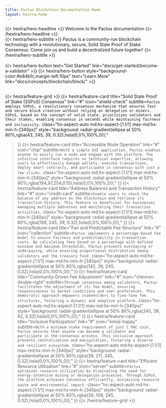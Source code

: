 ```yaml
---
title: Pactus Blockchain Documentation Home
layout: hextra-home
---
```


<div class="hx-mt-6 hx-mb-6">
{{< hextra/hero-headline >}}
  Welcome to the Pactus documentation
{{< /hextra/hero-headline >}}
</div>

<div class="hx-mb-12">
{{< hextra/hero-subtitle >}}
  Pactus is a community-run blockchain technology with a revolutionary, secure, Solid State Proof of Stake Consensus.
  Come join us and build a decentralized future together!
{{< /hextra/hero-subtitle >}}
</div>

</br>
<div>
{{< hextra/hero-button text="Get Started" link="docs/get-started/become-a-validator" >}}
{{< hextra/hero-button style="background-color:#e84b1c;margin-left:10px" text="Learn More"
link="docs/concepts/blockchain/block/" >}}
</div>

<div class="hx-mt-6"></div>

</br>

{{< hextra/feature-grid >}}
  {{< hextra/feature-card
    title="Solid State Proof of Stake (SSPoS) Consensus"
    link="#"
    icon="shield-check"
    subtitle=`Pactus employs SSPoS, a revolutionary consensus mechanism that ensures fast and
    secure block creation without relying on delegation or miners.
    SSPoS, based on the concept of solid state, prioritizes validators and
    their stakes, enabling consensus in seconds while maintaining fairness and inclusivity.`
    class="hx-aspect-auto md:hx-aspect-[1.1/1] max-md:hx-min-h-[340px]"
    style="background: radial-gradient(ellipse at 50% 80%,rgba(43, 245, 39, 0.32),hsla(0,0%,100%,0));"
  >}}
  {{< hextra/feature-card
    title="Accessible Node Operation"
    link="#"
    icon="chip"
    subtitle=`With a simple GUI application, Pactus enables anyone to easily run a node and engage with the platform.
    The intuitive interface requires no technical expertise, allowing users to effortlessly manage wallets,
    execute transactions, deploy smart contracts, and participate in consensus with just a few clicks.`
    class="hx-aspect-auto md:hx-aspect-[1.1/1] max-md:hx-min-h-[340px]"
    style="background: radial-gradient(ellipse at 50% 80%,rgba(194,97,254,0.15),hsla(0,0%,100%,0));"
  >}}
  {{< hextra/feature-card
    title="Address Balances and Transaction History"
    link="#"
    icon="credit-card"
    subtitle=`Enable users to check the balance of any address on the blockchain and retrieve its transaction history.
    This feature is beneficial for businesses managing multiple addresses and monitoring their transaction activities.`
    class="hx-aspect-auto md:hx-aspect-[1.1/1] max-md:hx-min-h-[340px]"
    style="background: radial-gradient(ellipse at 50% 80%,rgba(198, 245, 39, 0.32),hsla(0,0%,100%,0));"
  >}}
  {{< hextra/feature-card
    title="Fair and Predictable Fee Structure"
    link="#"
    icon="collection"
    subtitle=`Pactus implements a percentage-based fee model to ensure fairness and predictability in transaction costs.
    By calculating fees based on a percentage with defined minimum and maximum thresholds,
    Pactus prevents overpaying or underpaying, while ensuring proportional distribution
    among validators and the treasury fund.`
    class="hx-aspect-auto md:hx-aspect-[1.1/1] max-md:hx-min-h-[340px]"
    style="background: radial-gradient(ellipse at 50% 80%,rgba(142, 39, 245, 0.32),hsla(0,0%,100%,0));"
  >}}
  {{< hextra/feature-card
    title="Community-Driven Fee Adjustment"
    link="#"
    icon="chevron-double-right"
    subtitle=`Through consensus among validators, Pactus facilitates the adjustment of its fee model,
    ensuring responsiveness to market conditions and user preferences.
    This democratic approach empowers stakeholders to fine-tune fee structures, fostering a dynamic and adaptive platform.`
    class="hx-aspect-auto md:hx-aspect-[1.1/1] max-md:hx-min-h-[340px]"
    style="background: radial-gradient(ellipse at 50% 80%,rgba(245, 39, 82, 0.32),hsla(0,0%,100%,0));"
  >}}
  {{< hextra/feature-card
    title="Inclusive Participation"
    link="#"
    icon="emoji-happy"
    subtitle=`With a minimum stake requirement of just 1 PAC coin, Pactus ensures that anyone can become a validator and
    participate in the consensus process.
    This inclusive approach prevents centralization and manipulation, fostering a diverse and resilient ecosystem.`
    class="hx-aspect-auto md:hx-aspect-[1.1/1] max-md:hx-min-h-[340px]"
    style="background: radial-gradient(ellipse at 50% 80%,rgba(39, 211, 245, 0.32),hsla(0,0%,100%,0));"
  >}}
    {{< hextra/feature-card
    title="Efficient Resource Utilization"
    link="#"
    icon="server"
    subtitle=`Pactus optimizes resource utilization by eliminating the need for energy-intensive mining or delegation processes.
    Through SSPoS, the platform achieves consensus efficiently, minimizing resource waste and environmental impact.`
    class="hx-aspect-auto md:hx-aspect-[1.1/1] max-md:hx-min-h-[340px]"
    style="background: radial-gradient(ellipse at 50% 80%,rgba(39, 108, 245, 0.32),hsla(0,0%,100%,0));"
  >}}
{{< /hextra/feature-grid >}}
